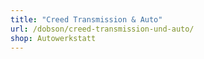 ```yaml
---
title: "Creed Transmission & Auto"
url: /dobson/creed-transmission-und-auto/
shop: Autowerkstatt
---
```

